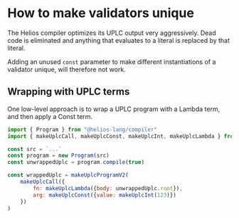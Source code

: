 # How to make validators unique

The Helios compiler optimizes its UPLC output very aggressively. Dead code is eliminated and anything that evaluates to a literal is replaced by that literal.

Adding an unused `const` parameter to make different instantiations of a validator unique, will therefore not work.

## Wrapping with UPLC terms

One low-level approach is to wrap a UPLC program with a Lambda term, and then apply a Const term.

```js
import { Program } from "@helios-lang/compiler"
import { makeUplcCall, makeUplcConst, makeUplcInt, makeUplcLambda } from "@helios-lang/uplc"

const src = `...`
const program = new Program(src)
const unwrappedUplc = program.compile(true)

const wrappedUplc = makeUplcProgramV2(
    makeUplcCall({
        fn: makeUplcLambda({body: unwrappedUplc.root}),
        arg: makeUplcConst({value: makeUplcInt(123)})
    })
)
```